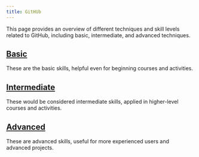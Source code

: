 ```yaml
---
title: GitHUb
---
```


This page provides an overview of different techniques and skill levels related to GitHub, including basic, intermediate, and advanced techniques.

## [Basic](basic)

These are the basic skills, helpful even for beginning courses and activities.

## [Intermediate](intermediate)

These would be considered intermediate skills, applied in higher-level courses and activities.

## [Advanced](advanced)

These are advanced skills,
useful for more experienced users and advanced projects.
